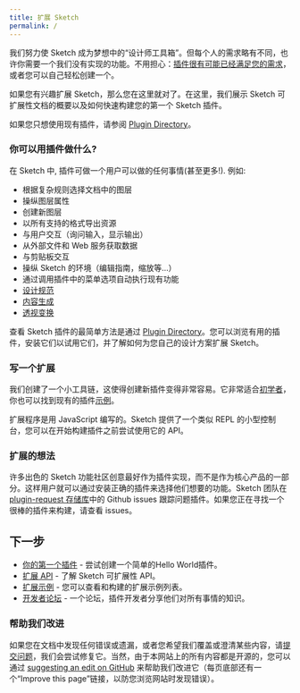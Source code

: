 ```yaml
---
title: 扩展 Sketch
permalink: /
---
```


我们努力使 Sketch 成为梦想中的“设计师工具箱”。但每个人的需求略有不同，也许你需要一个我们没有实现的功能。不用担心：[插件很有可能已经满足您的需求](https://sketchapp.com/extensions/plugins/)，或者您可以自己轻松创建一个。

如果您有兴趣扩展 Sketch，那么您在这里就对了。在这里，我们展示 Sketch 可扩展性文档的概要以及如何快速构建您的第一个 Sketch 插件。

如果您只想使用现有插件，请参阅 [Plugin Directory](https://sketchapp.com/extensions/plugins/)。

### 你可以用插件做什么?

在 Sketch 中, 插件可做一个用户可以做的任何事情(甚至更多!). 例如:

* 根据复杂规则选择文档中的图层
* 操纵图层属性
* 创建新图层
* 以所有支持的格式导出资源
* 与用户交互（询问输入，显示输出）
* 从外部文件和 Web 服务获取数据
* 与剪贴板交互
* 操纵 Sketch 的环境（编辑指南，缩放等...）
* 通过调用插件中的菜单选项自动执行现有功能
* [设计规范](https://github.com/utom/sketch-measure)
* [内容生成](https://github.com/timuric/Content-generator-sketch-plugin)
* [透视变换](https://github.com/jamztang/MagicMirror)

查看 Sketch 插件的最简单方法是通过 [Plugin Directory](https://sketchapp.com/extensions/plugins/)。您可以浏览有用的插件，安装它们以试用它们，并了解如何为您自己的设计方案扩展 Sketch。

### 写一个扩展

我们创建了一个小工具链，这使得创建新插件变得非常容易。它非常适合[初学者](/guides/first-plugin)，你也可以找到现有的插件[示例](https://github.com/BohemianCoding/SketchAPI/tree/develop/examples/)。

扩展程序是用 JavaScript 编写的。Sketch 提供了一个类似 REPL 的小型控制台，您可以在开始构建插件之前尝试使用它的 API。

### 扩展的想法

许多出色的 Sketch 功能社区创意最好作为插件实现，而不是作为核心产品的一部分。这样用户就可以通过安装正确的插件来选择他们想要的功能。Sketch 团队在 [plugin-request 存储库](https://github.com/sketchplugins/plugin-requests/issues)中的 Github issues 跟踪问题插件。如果您正在寻找一个很棒的插件来构建，请查看 issues。

## 下一步

* [你的第一个插件](/guides/first-plugin) - 尝试创建一个简单的Hello World插件。
* [扩展 API](/reference/) - 了解 Sketch 可扩展性 API。
* [扩展示例](https://github.com/BohemianCoding/SketchAPI/tree/develop/examples/) - 您可以查看和构建的扩展示例列表。
* [开发者论坛](https://sketchplugins.com/) - 一个论坛，插件开发者分享他们对所有事情的知识。

### 帮助我们改进

如果您在文档中发现任何错误或遗漏，或者您希望我们覆盖或澄清某些内容，请[提交问题]({{site.github_repo}}/issues)，我们会尝试修复它。当然，由于本网站上的所有内容都是开源的，您可以通过 [suggesting an edit on GitHub]({{site.github_repo}}) 来帮助我们改进它（每页底部还有一个“Improve this page”链接，以防您浏览网站时发现错误）。
